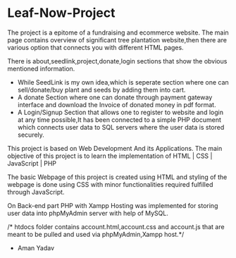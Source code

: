# Leaf-Now-Project
The project is a epitome of a fundraising and ecommerce website. 
The main page contains overview of significant tree plantation website,then there are various option that connects you with different HTML pages.

There is about,seedlink,project,donate,login sections that show the obvious mentioned information.

- While SeedLink is my own idea,which is seperate section where one can sell/donate/buy plant and seeds by adding them into cart.
- A donate Section where one can donate through payment gateway interface and download the Invoice of donated money in pdf format.
- A Login/Signup Section that allows one to register to website and login at any time possible,It has been connected to a simple PHP document which connects user data to SQL servers where the user data is stored securely.

This project is based on Web Development And its Applications. The main objective of this project is to learn the implementation of 
 HTML | CSS | JavaScript | PHP  

The basic Webpage of this project is created using HTML and styling of the webpage is done using CSS with minor functionalities required fulfilled through JavaScript.

On Back-end part PHP with Xampp Hosting was implemented for storing user data into phpMyAdmin server with help of MySQL.

/* htdocs folder contains account.html,account.css and account.js that are meant to be pulled and used via phpMyAdmin,Xampp host.*/

* Aman Yadav
